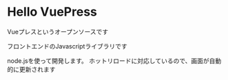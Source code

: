 # Hello VuePress 

Vueプレスというオープンソースです

フロントエンドのJavascriptライブラリです

node.jsを使って開発します。
ホットリロードに対応しているので、画面が自動的に更新されます

